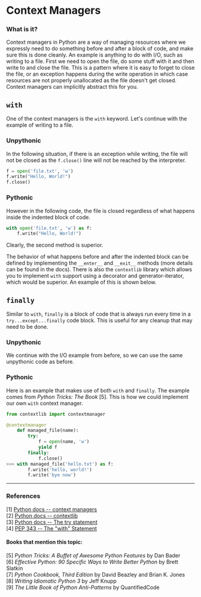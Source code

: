 # Context Managers

### What is it?
Context managers in Python are a way of managing resources where we expressly need to do something before and after a block of code, and make sure this is done cleanly. An example is anything to do with I/O, such as writing to a file. First we need to open the file, do some stuff with it and then write to and close the file. This is a pattern where it is easy to forget to close the file, or an exception happens during the write operation in which case resources are not properly unallocated as the file doesn't get closed. Context managers can implicitly abstract this for you.

## `with`

One of the context managers is the `with` keyword. Let's continue with the example of writing to a file.

### Unpythonic
In the following situation, if there is an exception while writing, the file will not be closed as the `f.close()` line will not be reached by the interpreter.

```py
f = open('file.txt', 'w')
f.write("Hello, World!")
f.close()
```

### Pythonic
However in the following code, the file is closed regardless of what happens inside the indented block of code. 

```py
with open('file.txt', 'w') as f:
    f.write("Hello, World!")
```

Clearly, the second method is superior.

The behavior of what happens before and after the indented block can be defined by implementing the `__enter__` and `__exit__` methods (more details can be found in the docs). There is also the `contextlib` library which allows you to implement `with` support using a decorator and generator-iterator, which would be superior. An example of this is shown below.

## `finally`
Similar to `with`, `finally` is a block of code that is always run every time in a `try...except...finally` code block. This is useful for any cleanup that may need to be done. 

### Unpythonic
We continue with the I/O example from before, so we can use the same unpythonic code as before.

### Pythonic
Here is an example that makes use of both `with` and `finally`. The example comes from *Python Tricks: The Book* [5]. This is how we could implement our own `with` context manager.

```py
from contextlib import contextmanager

@contextmanager
    def managed_file(name):
        try:
            f = open(name, 'w')
            yield f
        finally:
            f.close()
>>> with managed_file('hello.txt') as f:
        f.write('hello, world!')
        f.write('bye now')
```

---

### References
[1] [Python docs -- context managers](https://docs.python.org/3/library/stdtypes.html#typecontextmanager)  
[2] [Python docs -- contextlib](https://docs.python.org/3/library/contextlib.html#contextlib.contextmanager)  
[3] [Python docs -- The try statement](https://docs.python.org/3/reference/compound_stmts.html#finally)  
[4] [PEP 343 -- The "with" Statement](https://www.python.org/dev/peps/pep-0343/)  

#### Books that mention this topic:
[5] *Python Tricks: A Buffet of Awesome Python Features* by Dan Bader  
[6] *Effective Python: 90 Specific Ways to Write Better Python* by Brett Slatkin  
[7] *Python Cookbook, Third Edition* by David Beazley and Brian K. Jones  
[8] *Writing Idiomatic Python 3* by Jeff Knupp  
[9] *The Little Book of Python Anti-Patterns* by QuantifiedCode  